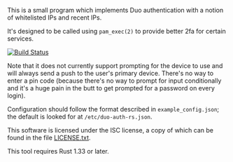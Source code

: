 This is a small program which implements Duo authentication with a notion of whitelisted IPs
and recent IPs.

It's designed to be called using `pam_exec(2)` to provide better 2fa for certain services.

[![Build Status](https://travis-ci.com/EasyPost/duo-auth-rs.svg?branch=master)](https://travis-ci.com/EasyPost/duo-auth-rs)

Note that it does not currently support prompting for the device to use and will always send a push to the user's
primary device. There's no way to enter a pin code (because there's no way to prompt for input conditionally and
it's a huge pain in the butt to get prompted for a password on every login).

Configuration should follow the format described in `example_config.json`; the default is looked for at
`/etc/duo-auth-rs.json`.

This software is licensed under the ISC license, a copy of which can be found in the file [LICENSE.txt](LICENSE.txt).

This tool requires Rust 1.33 or later.
